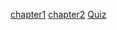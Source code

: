 [chapter1](https://enchupin.tistory.com/160)
[chapter2](https://enchupin.tistory.com/161)
[Quiz](https://enchupin.tistory.com/162)
